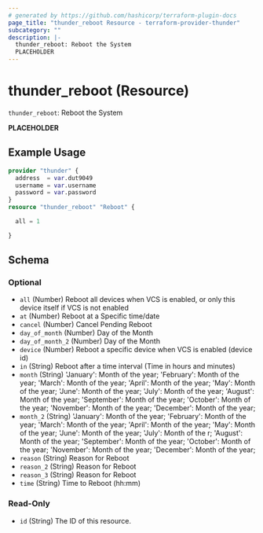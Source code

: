 ```yaml
---
# generated by https://github.com/hashicorp/terraform-plugin-docs
page_title: "thunder_reboot Resource - terraform-provider-thunder"
subcategory: ""
description: |-
  thunder_reboot: Reboot the System
  PLACEHOLDER
---
```


# thunder_reboot (Resource)

`thunder_reboot`: Reboot the System

__PLACEHOLDER__

## Example Usage

```terraform
provider "thunder" {
  address  = var.dut9049
  username = var.username
  password = var.password
}
resource "thunder_reboot" "Reboot" {

  all = 1

}
```

<!-- schema generated by tfplugindocs -->
## Schema

### Optional

- `all` (Number) Reboot all devices when VCS is enabled, or only this device itself if VCS is not enabled
- `at` (Number) Reboot at a Specific time/date
- `cancel` (Number) Cancel Pending Reboot
- `day_of_month` (Number) Day of the Month
- `day_of_month_2` (Number) Day of the Month
- `device` (Number) Reboot a specific device when VCS is enabled (device id)
- `in` (String) Reboot after a time interval (Time in hours and minutes)
- `month` (String) 'January': Month of the year; 'February': Month of the year; 'March': Month of the year; 'April': Month of the year; 'May': Month of the year; 'June': Month of the year; 'July': Month of the year; 'August': Month of the year; 'September': Month of the year; 'October': Month of the year; 'November': Month of the year; 'December': Month of the year;
- `month_2` (String) 'January': Month of the year; 'February': Month of the year; 'March': Month of the year; 'April': Month of the year; 'May': Month of the year; 'June': Month of the year; 'July': Month of the r; 'August': Month of the year; 'September': Month of the year; 'October': Month of the year; 'November': Month of the year; 'December': Month of the year;
- `reason` (String) Reason for Reboot
- `reason_2` (String) Reason for Reboot
- `reason_3` (String) Reason for Reboot
- `time` (String) Time to Reboot (hh:mm)

### Read-Only

- `id` (String) The ID of this resource.


